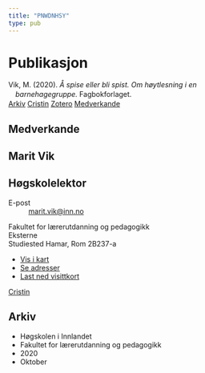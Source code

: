 ```yaml
---
title: "PNWDNHSY"
type: pub
---
```

<h1>Publikasjon</h1>
<article id="csl-bib-container-PNWDNHSY" class="csl-bib-container">
  <div class="csl-bib-body" style="line-height: 1.35; padding-left: 1em; text-indent:-1em;">
  <div class="csl-entry">Vik, M. (2020). <i>&#xC5; spise eller bli spist. Om h&#xF8;ytlesning i en barnehagegruppe.</i> Fagbokforlaget.</div>
</div>
  <div class="csl-bib-buttons">
    <a href="#taxonomy-article-PNWDNHSY" class="csl-bib-button">Arkiv</a>
    <a href="https://app.cristin.no/results/show.jsf?id=1838861" alt="Cristin URL" class="csl-bib-button">Cristin</a>
    <a href="http://zotero.org/groups/5402882/items/PNWDNHSY" alt="Zotero URL" class="csl-bib-button">Zotero</a>
    <a href="#contributors-article-PNWDNHSY" class="csl-bib-button">Medverkande</a>
  </div>
  <div id="csl-bib-meta-container-PNWDNHSY"></div>
</article>
<div id="csl-bib-meta-PNWDNHSY" class="csl-bib-meta">
  <article id="contributors-article-PNWDNHSY" class="contributors-article">
    <h1>Medverkande</h1>
    <div class="personas"> <div class="vrtx-hinn-person-card"> <div class="photo"> <i class="lar la-user-circle missing-person"></i> </div> <div class="info"> <hgroup><h1>Marit Vik</h1> <h2>Høgskolelektor</h2> </hgroup><dl> <dt>E-post</dt> <dd> <a href="mailto:marit.vik@inn.no">marit.vik@inn.no</a> </dd> </dl> <p> Fakultet for lærerutdanning og pedagogikk<br> Eksterne<br> Studiested Hamar, Rom 2B237-a </p> <ul class="vrtx-hinn-links"> <li><a href="https://www.google.com/maps?q=60.796320,%2011.074390">Vis i kart</a></li> <li><a href="https://www.inn.no/finn-en-ansatt/marit-vik.html#vrtx-hinn-addresses">Se adresser</a></li> <li><a href="https://www.inn.no/finn-en-ansatt/marit-vik.html?vrtx=vcf">Last ned visittkort</a></li> </ul> </div> </div> <a href="https://app.cristin.no/persons/show.jsf?id=510000" alt="Cristin URL" class="personas-cristin">Cristin</a> </div>
  </article>
  <article id="taxonomy-article-PNWDNHSY" class="taxonomy-article">
    <h1>Arkiv</h1>
    <ul>
      <li>Høgskolen i Innlandet</li>
      <li>Fakultet for lærerutdanning og pedagogikk</li>
      <li>2020</li>
      <li>Oktober</li>
    </ul>
  </article>
</div>
